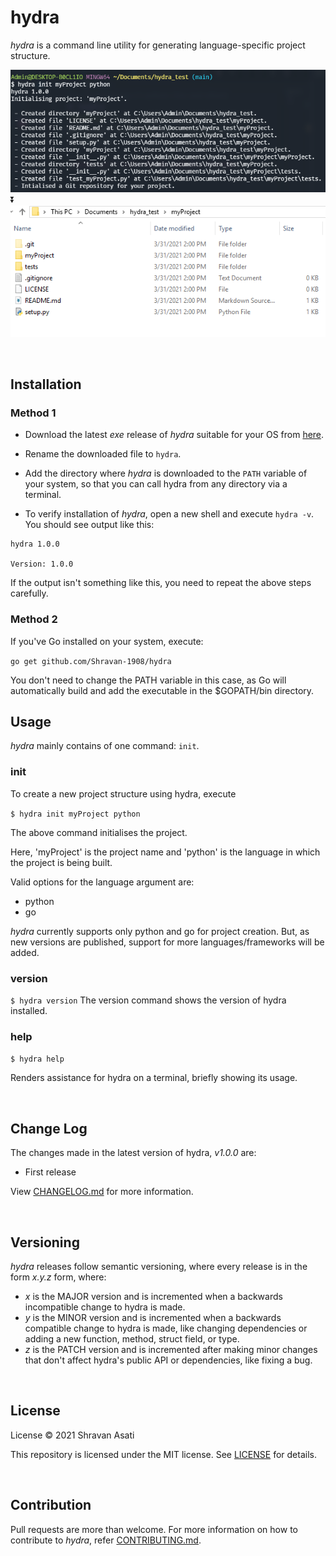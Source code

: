 # hydra
*hydra* is a command line utility for generating language-specific project structure.

![python-init](assets/python_init.PNG)
⏬
![python-dir](assets/python_dir.PNG)

<br>

## Installation
### Method 1
- Download the latest *exe* release of *hydra* suitable for your OS from [here](https://github.com/Shravan-1908/hydra/releases/latest).

- Rename the downloaded file to `hydra`.

- Add the directory where *hydra* is downloaded to the `PATH` variable of your system, so that you can call hydra from any directory via a terminal.

- To verify installation of *hydra*, open a new shell and execute `hydra -v`. You should see output like this:
```
hydra 1.0.0

Version: 1.0.0
```
If the output isn't something like this, you need to repeat the above steps carefully.


### Method 2
If you've Go installed on your system, execute:

`go get github.com/Shravan-1908/hydra`

You don't need to change the PATH variable in this case, as Go will automatically build and add the executable in the $GOPATH/bin directory.
<br>

## Usage
*hydra* mainly contains of one command: `init`.
### init
To create a new project structure using hydra,
execute 

`$ hydra init myProject python`

The above command initialises the project.

Here, 'myProject' is the project name and 'python' is the language in which the project is being built.

Valid options for the language argument are:
- python
- go

*hydra* currently supports only python and go for project creation. But, as new versions are published, support for more languages/frameworks will be added.


### version
`$ hydra version`
The version command shows the version of hydra installed.

### help
`$ hydra help`

Renders assistance for hydra on a terminal, briefly showing its usage.

<br>

## Change Log
The changes made in the latest version of hydra, *v1.0.0* are:
- First release

View [CHANGELOG.md](CHANGELOG.md) for more information.

<br>

## Versioning
*hydra* releases follow semantic versioning, where every release is in the form *x.y.z* form, where:
- *x* is the MAJOR version and is incremented when a backwards incompatible change to hydra is made.
- *y* is the MINOR version and is incremented when a backwards compatible change to hydra is made, like changing dependencies or adding a new function, method, struct field, or type.
- *z* is the PATCH version and is incremented after making minor changes that don't affect hydra's public API or dependencies, like fixing a bug.

<br>

## License
License
© 2021 Shravan Asati

This repository is licensed under the MIT license. See [LICENSE](LICENSE) for details.

<br>

## Contribution
Pull requests are more than welcome. For more information on how to contribute to *hydra*, refer [CONTRIBUTING.md](CONTRIBUTING.md).